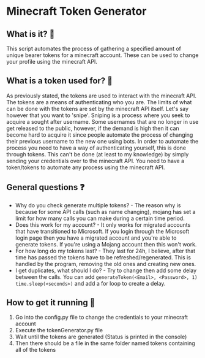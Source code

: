 # Minecraft Token Generator 

## What is it? 🔑

This script automates the process of gathering a specified amount of unique bearer tokens for a minecraft account. These can be used to change your profile using the minecraft API.

## What is a token used for? 🤔

As previously stated, the tokens are used to interact with the minecraft API. The tokens are a means of authenticating who you are. The limits of what can be done with the tokens are set by the minecraft API itself. Let's say however that you want to 'snipe'. Sniping is a process where you seek to acquire a sought after username. Some usernames that are no longer in use get released to the public, however, if the demand is high then it can become hard to acquire it since people automate the process of changing their previous username to the new one using bots. In order to automate the process you need to have a way of authenticating yourself, this is done through tokens. This can't be done (at least to my knowledge) by simply sending your credentials over to the minecraft API. You need to have a token/tokens to automate any process using the minecraft API.    

## General questions ❓

* Why do you check generate multiple tokens? - The reason why is because for some API calls (such as name changing), mojang has set a limit for how many calls you can make during a certain time period.
* Does this work for my account? - It only works for migrated accounts that have transitioned to Microsoft. If you login through the Microsoft login page then you have a migrated account and you're able to generate tokens. If you're using a Mojang account then this won't work.
* For how long do my tokens last? - They last for 24h, I believe, after that time has passed the tokens have to be refreshed/regenerated. This is handled by the program, removing the old ones and creating new ones.
* I get duplicates, what should I do? - Try to change then add some delay between the calls. You can add `generateToken(<Email>, <Password>, 1)` `time.sleep(<seconds>)` and add a for loop to create a delay.

## How to get it running 🚗

1. Go into the config.py file to change the credentials to your minecraft account
2. Execute the tokenGenerator.py file
3. Wait until the tokens are generated (Status is printed in the console)
4. Then there should be a file in the same folder named tokens containing all of the tokens
